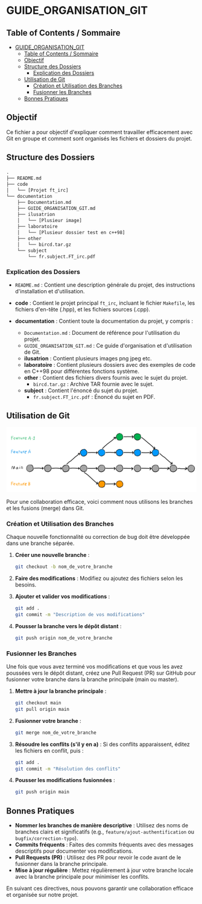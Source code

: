 # GUIDE_ORGANISATION_GIT

## Table of Contents / Sommaire
- [GUIDE\_ORGANISATION\_GIT](#guide_organisation_git)
  - [Table of Contents / Sommaire](#table-of-contents--sommaire)
  - [Objectif](#objectif)
  - [Structure des Dossiers](#structure-des-dossiers)
    - [Explication des Dossiers](#explication-des-dossiers)
  - [Utilisation de Git](#utilisation-de-git)
    - [Création et Utilisation des Branches](#création-et-utilisation-des-branches)
    - [Fusionner les Branches](#fusionner-les-branches)
  - [Bonnes Pratiques](#bonnes-pratiques)

## Objectif

Ce fichier a pour objectif d'expliquer comment travailler efficacement avec Git en groupe et comment sont organisés les fichiers et dossiers du projet.

## Structure des Dossiers

```
.
├── README.md
├── code
│   └── [Projet ft_irc]
└── documentation
	├── Documentation.md
	├── GUIDE_ORGANISATION_GIT.md
	├── ilusatrion
	│   └── [Plusieur image]
	├── laboratoire
	│   └── [Plusieur dossier test en c++98]
	├── other
	│   └── bircd.tar.gz
	└── subject
	    └── fr.subject.FT_irc.pdf
```

### Explication des Dossiers

- `README.md` : Contient une description générale du projet, des instructions d'installation et d'utilisation.

- **code** : Contient le projet principal `ft_irc`, incluant le fichier `Makefile`, les fichiers d'en-tête (.hpp), et les fichiers sources (.cpp).

- **documentation** : Contient toute la documentation du projet, y compris :
  - `Documentation.md` : Document de référence pour l'utilisation du projet.
  - `GUIDE_ORGANISATION_GIT.md` : Ce guide d'organisation et d'utilisation de Git.
  - **ilusatrion** : Contient plusieurs images png jpeg etc.
  - **laboratoire** : Contient plusieurs dossiers avec des exemples de code en C++98 pour différentes fonctions système.
  - **other** : Contient des fichiers divers fournis avec le sujet du projet.
    - `bircd.tar.gz` : Archive TAR fournie avec le sujet.
  - **subject** : Contient l'énoncé du sujet du projet.
    - `fr.subject.FT_irc.pdf` : Énoncé du sujet en PDF.

## Utilisation de Git

![branchement git](./illusatrion/git_branch_ilustration.png)

Pour une collaboration efficace, voici comment nous utilisons les branches et les fusions (merge) dans Git.

### Création et Utilisation des Branches

Chaque nouvelle fonctionnalité ou correction de bug doit être développée dans une branche séparée.

1. **Créer une nouvelle branche** :
    ```bash
    git checkout -b nom_de_votre_branche
    ```

2. **Faire des modifications** :
    Modifiez ou ajoutez des fichiers selon les besoins.

3. **Ajouter et valider vos modifications** :
    ```bash
    git add .
    git commit -m "Description de vos modifications"
    ```

4. **Pousser la branche vers le dépôt distant** :
    ```bash
    git push origin nom_de_votre_branche
    ```

### Fusionner les Branches

Une fois que vous avez terminé vos modifications et que vous les avez poussées vers le dépôt distant, créez une Pull Request (PR) sur GitHub pour fusionner votre branche dans la branche principale (main ou master).

1. **Mettre à jour la branche principale** :
    ```bash
    git checkout main
    git pull origin main
    ```

2. **Fusionner votre branche** :
    ```bash
    git merge nom_de_votre_branche
    ```

3. **Résoudre les conflits (s'il y en a)** :
    Si des conflits apparaissent, éditez les fichiers en conflit, puis :
    ```bash
    git add .
    git commit -m "Résolution des conflits"
    ```

4. **Pousser les modifications fusionnées** :
    ```bash
    git push origin main
    ```

## Bonnes Pratiques

- **Nommer les branches de manière descriptive** : Utilisez des noms de branches clairs et significatifs (e.g., `feature/ajout-authentification` ou `bugfix/correction-typo`).
- **Commits fréquents** : Faites des commits fréquents avec des messages descriptifs pour documenter vos modifications.
- **Pull Requests (PR)** : Utilisez des PR pour revoir le code avant de le fusionner dans la branche principale.
- **Mise à jour régulière** : Mettez régulièrement à jour votre branche locale avec la branche principale pour minimiser les conflits.

En suivant ces directives, nous pouvons garantir une collaboration efficace et organisée sur notre projet.